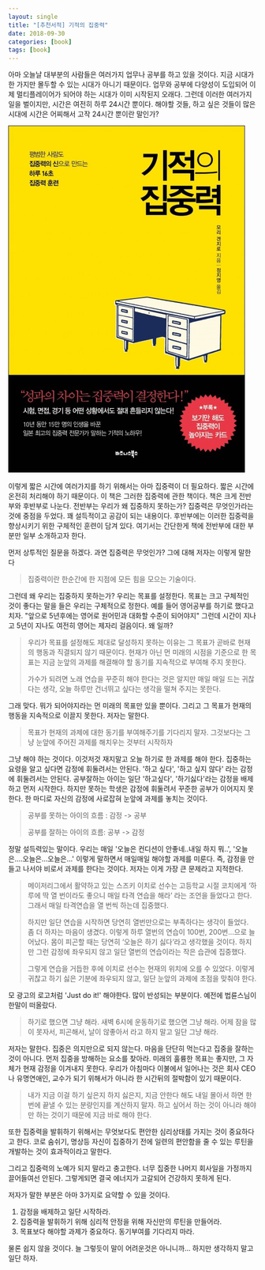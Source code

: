 ```yaml
---
layout: single
title: "[추천서적] 기적의 집중력"
date: 2018-09-30
categories: [book]
tags: [book]
---
```


아마 오늘날 대부분의 사람들은 여러가지 업무나 공부를 하고 있을 것이다. 지금 시대가 한 가지만 몰두할 수 있는 시대가 아니기 때문이다. 업무와 공부에 다양성이 도입되어 이제 멀티플레이어가 되어야 하는 시대가 이미 시작된지 오래다. 그런데 이러한 여러가지 일을 벌이지만, 시간은 여전히 하루 24시간 뿐이다. 해야할 것들, 하고 싶은 것들이 많은 시대에 시간은 어찌해서 고작 24시간 뿐이란 말인가?

![concentration](/assets/images/concent.jpg)

이렇게 짧은 시간에 여러가지를 하기 위해서는 아마 집중력이 더 필요하다. 짧은 시간에 온전히 처리해야 하기 때문이다. 이 책은 그러한 집중력에 관한 책이다. 책은 크게 전반부와 후반부로 나눈다. 전반부는 우리가 왜 집중하지 못하는가? 집중력은 무엇인가라는 것에 중점을 두었다. 꽤 설득적이고 공감이 되는 내용이다. 후반부에는 이러한 집중력을 향상시키기 위한 구체적인 훈련이 담겨 있다. 여기서는 간단한게 책에 전반부에 대한 부분만 일부 소개하고자 한다.

먼저 상투적인 질문을 하겠다. 과연 집중력은 무엇인가? 그에 대해 저자는 이렇게 말한다

> 집중력이란 한순간에 한 지점에 모든 힘을 모으는 기술이다.

그런데 왜 우리는 집중하지 못하는가? 우리는 목표를 설정한다. 목표는 크고 구체적인 것이 좋다는 말을 들은 우리는 구체적으로 정한다. 예를 들어 영어공부를 하기로 했다고 치자. "앞으로 5년후에는 영어로 원어민과 대화할 수준이 되어야지" 그런데 시간이 지나고 5년이 지나도 여전히 영어는 제자리 걸음이다. 왜 일까?

> 우리가 목표를 설정해도 제대로 달성하지 못하는 이유는 그 목표가 곧바로 현재의 행동과 직결되지 않기 때문이다. 현재가 아닌 먼 미래의 시점을 기준으로 한 목표는 지금 눈앞의 과제를 해결해야 할 동기를 지속적으로 부여해 주지 못한다.
>
> 가수가 되려면 노래 연습을 꾸준히 해야 한다는 것은 알지만 매일 매일 드는 귀찮다는 생각, 오늘 하루만 건너뛰고 싶다는 생각을 떨쳐 주지는 못한다.

그래 맞다. 뭐가 되어야지라는 먼 미래의 목표만 있을 뿐이다. 그리고 그 목표가 현재의 행동을 지속적으로 이끌지 못한다. 저자는 말한다.

> 목표가 현재의 과제에 대한 동기를 부여해주기를 기다리지 말자. 그것보다는 그냥 눈앞에 주어진 과제를 해치우는 것부터 시작하자

그냥 해야 하는 것이다. 이것저것 재지말고 오늘 하기로 한 과제를 해야 한다. 집중하는 요령을 알고 싶다면 감정에 휘둘려서는 안된다. '하고 싶다', '하고 싶지 않다' 라는 감정에 휘둘려서는 안된다. 공부잘하는 아이는 일단 '하고싶다', '하기싫다'라는 감정을 배제하고 먼저 시작한다. 하지만 못하는 학생은 감정에 휘둘려서 꾸준한 공부가 이어지지 못한다. 한 마디로 자신의 감정에 사로잡혀 눈앞에 과제를 놓치는 것이다.

> 공부를 못하는 아이의 흐름 : 감정 -> 공부
>
> 공부를 잘하는 아이의 흐름: 공부 -> 감정

정말 설득력있는 말이다. 우리는 매일 '오늘은 컨디션이 안좋네..내일 하지 뭐..', '오늘은....오늘은...오늘은...' 이렇게 말하면서 매일매일 해야할 과제를 미룬다. 즉, 감정을 만들고 나서야 비로서 과제를 한다는 것이다. 저자는 이게 가장 큰 문제라고 지적한다.

> 메이저리그에서 활약하고 있는 스즈키 이치로 선수는 고등학교 시절 코치에게 ‘하루에 딱 열 번이라도 좋으니 매일 타격 연습을 해라’ 라는 조언을 들었다고 한다. 그래서 매일 타격연습을 열 번씩 하는데 집중했다.
>
> 하지만 일단 연습을 시작하면 당연히 열번만으로는 부족하다는 생각이 들었다. 좀 더 하자는 마음이 생겼다. 이렇게 하루 열번의 연습이 100번, 200번...으로 늘어났다. 몸이 피곤할 때는 당연히 ‘오늘은 하기 싫다’라고 생각했을 것이다. 하지만 그런 감정에 좌우되지 않고 일단 열번의 연습이라는 작은 습관에 집중했다.
>
> 그렇게 연습을 거듭한 후에 이치로 선수는 현재의 위치에 오를 수 있었다. 이렇게 귀찮고 하기 싫은 기분에 좌우되지 않고, 일단 눈앞의 과제에 초점을 맞춰야 한다.

모 광고의 로고처럼 'Just do it!' 해야한다. 많이 반성되는 부분이다. 예전에 법륜스님이 한말이 떠올랐다.

> 하기로 했으면 그냥 해라. 새벽 6시에 운동하기로 했으면 그냥 해라. 어제 잠을 많이 못자서, 피곤해서, 날이 않좋아서 라고 하지 말고 일단 그냥 해라.

저자는 말한다. 집중은 의지만으로 되지 않는다. 마음을 단단히 먹는다고 집중을 잘하는 것이 아니다. 먼저 집중을 방해하는 요소를 찾아라. 미래의 훌륭한 목표는 좋지만, 그 자체가 현재 감정을 이겨내지 못한다. 우리가 아침마다 이불에서 일어나는 것은 회사 CEO나 유명연애인, 교수가 되기 위해서가 아니라 한 시간뒤의 절박함이 있기 때문이다.

> 내가 지금 이걸 하기 싶은지 하지 싫은지, 지금 안한다 해도 내일 몰아서 하면 한번에 끝낼 수 있는 분량인지를 계산하지 말자. 하고 싶어서 하는 것이 아니라 해야만 하는 것이기 때문에 지금 바로 해야 한다.

또한 집중력을 발휘하기 위해서는 무엇보다도 편안한 심리상태를 가지는 것이 중요하다고 한다. 코로 숨쉬기, 명상등 자신이 집중하기 전에 일련의 편안함을 줄 수 있는 루틴을 개발하는 것이 효과적이라고 말한다.

그리고 집중력의 노예가 되지 말라고 충고한다. 너무 집중한 나머지 회사일을 가정까지 끌어들여선 안된다. 그렇게되면 결국 에너지가 고갈되어 건강하지 못하게 된다.

저자가 말한 부분은 아마 3가지로 요약할 수 있을 것이다.

1. 감정을 배제하고 일단 시작하라.
2. 집중력을 발휘하기 위해 심리적 안정을 위해 자신만의 루틴을 만들어라.
3. 목표보다 해야할 과제가 중요하다. 동기부여를 기다리지 마라.

물론 쉽지 않을 것이다. 늘 그렇듯이 말이 어려운것은 아니니까... 하지만 생각하지 말고 일단 하자.
